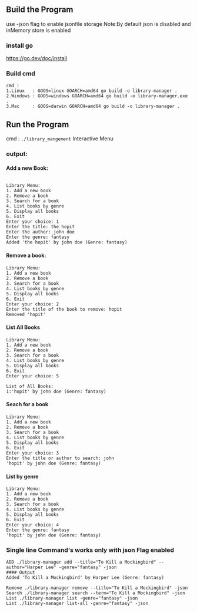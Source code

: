 ## Build the Program
use -json flag to enable jsonfile storage
Note:By default json is disabled and inMemory store is enabled
### install go
https://go.dev/doc/install
### Build cmd
```
cmd : 
1.Linux   : GOOS=linux GOARCH=amd64 go build -o library-manager .
2.Windows : GOOS=windows GOARCH=amd64 go build -o library-manager.exe .
3.Mac     : GOOS=darwin GOARCH=amd64 go build -o library-manager .
```

## Run the Program

cmd :  `./library_mangement`
Interactive Menu
### output: 
#### Add a new Book:
```

Library Menu:
1. Add a new book
2. Remove a book
3. Search for a book
4. List books by genre
5. Display all books
6. Exit
Enter your choice: 1
Enter the title: the hopit
Enter the author: john doe
Enter the genre: fantasy
Added 'the hopit' by john doe (Genre: fantasy)
```
####  Remove a book:
```
Library Menu:
1. Add a new book
2. Remove a book
3. Search for a book
4. List books by genre
5. Display all books
6. Exit
Enter your choice: 2
Enter the title of the book to remove: hopit
Removed 'hopit'
```
#### List All Books
```
Library Menu:
1. Add a new book
2. Remove a book
3. Search for a book
4. List books by genre
5. Display all books
6. Exit
Enter your choice: 5

List of All Books:
1:'hopit' by john doe (Genre: fantasy)
```
#### Seach for a book
```
Library Menu:
1. Add a new book
2. Remove a book
3. Search for a book
4. List books by genre
5. Display all books
6. Exit
Enter your choice: 3
Enter the title or author to search: john
'hopit' by john doe (Genre: fantasy)
```
#### List by genre 
```
Library Menu:
1. Add a new book
2. Remove a book
3. Search for a book
4. List books by genre
5. Display all books
6. Exit
Enter your choice: 4
Enter the genre: fantasy
'hopit' by john doe (Genre: fantasy)
```

### Single line Command's works only with json Flag enabled
``` 
ADD ./library-manager add --title="To Kill a Mockingbird" --author="Harper Lee" -genre="fantasy" -json
#### Output
Added 'To Kill a Mockingbird' by Harper Lee (Genre: fantasy)

Remove ./library-manager remove --title="To Kill a Mockingbird" -json
Search ./library-manager search --term="To Kill a Mockingbird" -json
List ./library-manager list -genre="fantasy" -json
List ./library-manager list-all -genre="fantasy" -json
